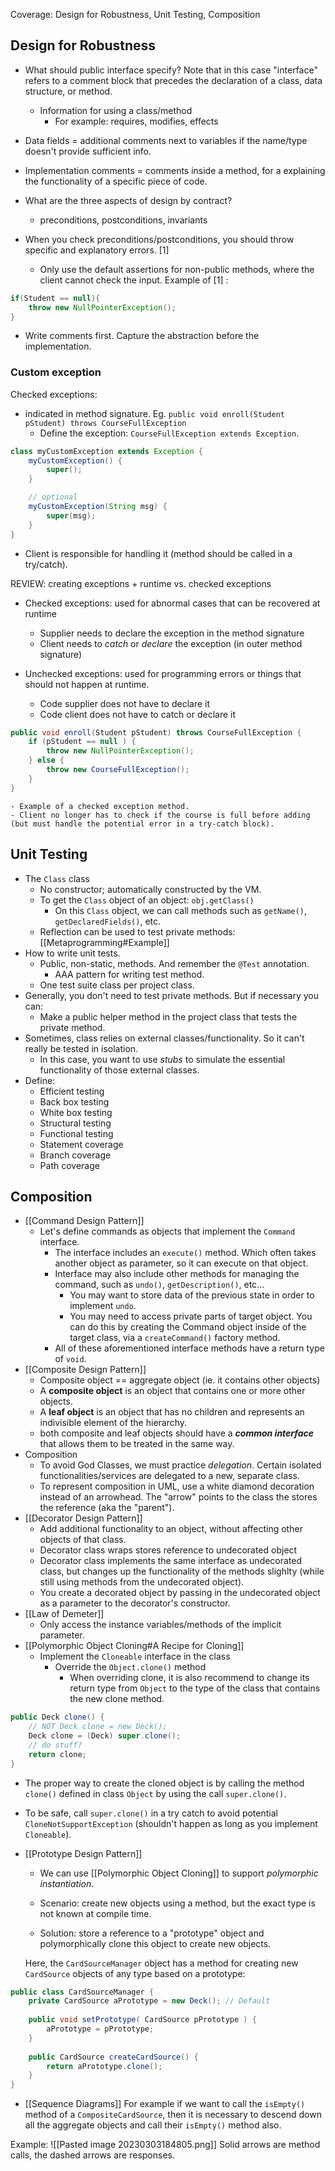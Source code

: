 Coverage: Design for Robustness, Unit Testing, Composition

## Design for Robustness
- What should public interface specify? Note that in this case "interface" refers to a comment block that precedes the declaration of a class, data structure, or method. 
	- Information for using a class/method
		- For example: requires, modifies, effects
- Data fields = additional comments next to variables if the name/type doesn't provide sufficient info. 
- Implementation comments = comments inside a method, for a explaining the functionality of a specific piece of code. 

- What are the three aspects of design by contract? 
	- preconditions, postconditions, invariants

- When you check preconditions/postconditions, you should throw specific and explanatory errors.  [1] 
	- Only use the default assertions for non-public methods, where the client cannot check the input. 
Example of [1] : 
```java
if(Student == null){
	throw new NullPointerException();
}
```
- Write comments first. Capture the abstraction before the implementation. 

### Custom exception
Checked exceptions:
- indicated in method signature. Eg. `public void enroll(Student pStudent) throws CourseFullException`
	- Define the exception: `CourseFullException extends Exception`. 
```java
class myCustomException extends Exception { 
	myCustomException() {
		super();
	}

	// optional
	myCustomException(String msg) {
		super(msg);
	}
}
```
- Client is responsible for handling it (method should be called in a try/catch). 


REVIEW: creating exceptions + runtime vs. checked exceptions

- Checked exceptions: used for abnormal cases that can be recovered at runtime
	- Supplier needs to declare the exception in the method signature
	- Client needs to *catch* or *declare* the exception (in outer method signature)

- Unchecked exceptions: used for programming errors or things that should not happen at runtime. 
	- Code supplier does not have to declare it 
	- Code client does not have to catch or declare it

```java
public void enroll(Student pStudent) throws CourseFullException {
	if (pStudent == null ) {
		throw new NullPointerException();
	} else {
		throw new CourseFullException(); 
	}
}
```
	- Example of a checked exception method.
	- Client no longer has to check if the course is full before adding (but must handle the potential error in a try-catch block).


## Unit Testing
- The `Class` class
	- No constructor; automatically constructed by the VM. 
	- To get the `Class` object of an object: `obj.getClass()`
		- On this `Class` object, we can call methods such as `getName()`, `getDeclaredFields()`, etc. 
	- Reflection can be used to test private methods: [[Metaprogramming#Example]]
- How to write unit tests.
	- Public, non-static, methods. And remember the `@Test` annotation. 
		- AAA pattern for writing test method.
	- One test suite class per project class. 
- Generally, you don't need to test private methods. But if necessary you can:
	- Make a public helper method in the project class that tests the private method. 
- Sometimes, class relies on external classes/functionality. So it can't really be tested in isolation.
	- In this case, you want to use *stubs* to simulate the essential functionality of those external classes. 
- Define:
	- Efficient testing
	- Back box testing
	- White box testing
	- Structural testing
	- Functional testing
	- Statement coverage
	- Branch coverage
	- Path coverage

## Composition
- [[Command Design Pattern]]
	- Let's define commands as objects that implement the `Command` interface. 
		- The interface includes an `execute()` method. Which often takes another object as parameter, so it can execute on that object. 
		- Interface may also include other methods for managing the command, such as `undo()`, `getDescription()`, etc...
			- You may want to store data of the previous state in order to implement `undo`. 
			- You may need to access private parts of target object. You can do this by creating the Command object inside of the target class, via a `createCommand()` factory method.
		- All of these aforementioned interface methods have a return type of `void`.
- [[Composite Design Pattern]]
	- Composite object == aggregate object (ie. it contains other objects)
	- A **composite object** is an object that contains one or more other objects.
	- A **leaf object** is an object that has no children and represents an indivisible element of the hierarchy.
	- both composite and leaf objects should have a ***common interface*** that allows them to be treated in the same way. 
- Composition
	- To avoid God Classes, we must practice *delegation*. Certain isolated functionalities/services are delegated to a new, separate class. 
	- To represent composition in UML, use a white diamond decoration instead of an arrowhead. The "arrow" points to the class the stores the reference (aka the "parent").
- [[Decorator Design Pattern]]
	- Add additional functionality to an object, without affecting other objects of that class. 
	- Decorator class wraps stores reference to undecorated object
	- Decorator class implements the same interface as undecorated class, but changes up the functionality of the methods slighlty (while still using methods from the undecorated object). 
	- You create a decorated object by passing in the undecorated object as a parameter to the decorator's constructor.
- [[Law of Demeter]]
	- Only access the instance variables/methods of the implicit parameter. 
- [[Polymorphic Object Cloning#A Recipe for Cloning]]
	- Implement the `Cloneable` interface in the class
		- Override the `Object.clone()` method
			- When overriding clone, it is also recommend to change its return type from `Object` to the type of the class that contains the new clone method.
```java
public Deck clone() { 
	// NOT Deck clone = new Deck(); 
	Deck clone = (Deck) super.clone(); 
	// do stuff?
	return clone;
}
```
- The proper way to create the cloned object is by calling the method `clone()` defined in class `Object` by using the call `super.clone()`.
- To be safe, call `super.clone()` in a try catch to avoid potential `CloneNotSupportException` (shouldn't happen as long as you implement `Cloneable`). 

- [[Prototype Design Pattern]]
	- We can use [[Polymorphic Object Cloning]] to support *polymorphic instantiation*. 
	
	- Scenario: create new objects using a method, but the exact type is not known at compile time. 
	- Solution: store a reference to a "prototype" object and polymorphically clone this object to create new objects. 
	
	Here, the `CardSourceManager` object has a method for creating new `CardSource` objects of any type based on a prototype: 
```java
public class CardSourceManager { 
	private CardSource aPrototype = new Deck(); // Default 
	
	public void setPrototype( CardSource pPrototype ) { 
		aPrototype = pPrototype; 
	} 
	
	public CardSource createCardSource() { 
		return aPrototype.clone(); 
	} 
}
```

- [[Sequence Diagrams]]
For example if we want to call the `isEmpty()` method of a `CompositeCardSource`, then it is necessary to descend down all the aggregate objects and call their `isEmpty()` method also. 

Example: 
![[Pasted image 20230303184805.png]]
Solid arrows are method calls, the dashed arrows are responses. 

